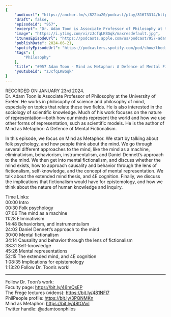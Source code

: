 ```yaml
---
{
	"audiourl": "https://anchor.fm/s/822ba20/podcast/play/81673314/https%3A%2F%2Fd3ctxlq1ktw2nl.cloudfront.net%2Fstaging%2F2024-0-23%2Fa5dda32c-9599-ee39-92fa-b6179e421976.m4a",
	"draft": false,
	"episodeid": "957",
	"excerpt": "Dr. Adam Toon is Associate Professor of Philosophy at the University of Exeter. He works in philosophy of science and philosophy of mind, especially on topics that relate these two fields. He is also interested in the sociology of scientific knowledge. Much of his work focuses on the nature of representation—both how our minds represent the world and how we use other forms of representation, such as scientific models. He is the author of Mind as Metaphor: A Defence of Mental Fictionalism.",
	"image": "https://i.ytimg.com/vi/zJcfqLKBGqk/maxresdefault.jpg",
	"itunesEpisodeUrl": "https://podcasts.apple.com/us/podcast/957-adam-toon-mind-as-metaphor-a-defence-of/id1451347236?i=1000659810229&uo=4",
	"publishDate": 2024-06-21,
	"spotifyEpisodeUrl": "https://podcasters.spotify.com/pod/show/thedissenter/episodes/957-Adam-Toon---Mind-as-Metaphor-A-Defence-of-Mental-Fictionalism-e2eqvl2",
	"tags": [
		"Philosophy"
	],
	"title": "#957 Adam Toon - Mind as Metaphor: A Defence of Mental Fictionalism",
	"youtubeid": "zJcfqLKBGqk"
}
---
```

RECORDED ON JANUARY 23rd 2024.  
Dr. Adam Toon is Associate Professor of Philosophy at the University of Exeter. He works in philosophy of science and philosophy of mind, especially on topics that relate these two fields. He is also interested in the sociology of scientific knowledge. Much of his work focuses on the nature of representation—both how our minds represent the world and how we use other forms of representation, such as scientific models. He is the author of Mind as Metaphor: A Defence of Mental Fictionalism.

In this episode, we focus on Mind as Metaphor. We start by talking about folk psychology, and how people think about the mind. We go through several different approaches to the mind, like the mind as a machine, eliminativism, behaviorism, instrumentalism, and Daniel Dennett’s approach to the mind. We then get into mental fictionalism, and discuss whether the mind exists, how to approach causality and behavior through the lens of fictionalism, self-knowledge, and the concept of mental representation. We talk about the extended mind thesis, and 4E cognition. Finally, we discuss the implications that fictionalism would have for epistemology, and how we think about the nature of human knowledge and inquiry.

Time Links:  
<time>00:00</time> Intro  
<time>00:30</time> Folk psychology  
<time>07:06</time> The mind as a machine  
<time>11:28</time> Eliminativism  
<time>14:48</time> Behaviorism, and instrumentalism  
<time>24:02</time> Daniel Dennett’s approach to the mind  
<time>30:00</time> Mental fictionalism  
<time>34:14</time> Causality and behavior through the lens of fictionalism  
<time>38:31</time> Self-knowledge  
<time>45:26</time> Mental representations  
<time>52:15</time> The extended mind, and 4E cognition  
<time>1:08:35</time> Implications for epistemology  
<time>1:13:20</time> Follow Dr. Toon’s work!

---

Follow Dr. Toon’s work:  
Faculty page: https://bit.ly/46mQsEP  
The Frege lectures (videos): https://bit.ly/481NFl7  
PhilPeople profile: https://bit.ly/3PQNMKn  
Mind as Metaphor: https://bit.ly/48tOAvI  
Twitter handle: @adamtoonphilos
